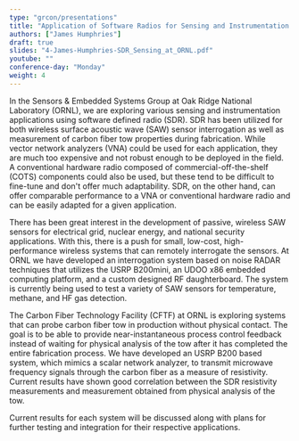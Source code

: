 ```yaml
---
type: "grcon/presentations"
title: "Application of Software Radios for Sensing and Instrumentation at Oak Ridge National Laboratory"
authors: ["James Humphries"]
draft: true
slides: "4-James-Humphries-SDR_Sensing_at_ORNL.pdf"
youtube: ""
conference-day: "Monday"
weight: 4
---
```

In the Sensors & Embedded Systems Group at Oak Ridge National Laboratory (ORNL), we are exploring various sensing and instrumentation applications using software defined radio (SDR). SDR has been utilized for both wireless surface acoustic wave (SAW) sensor interrogation as well as measurement of carbon fiber tow properties during fabrication. While vector network analyzers (VNA) could be used for each application, they are much too expensive and not robust enough to be deployed in the field. A conventional hardware radio composed of commercial-off-the-shelf (COTS) components could also be used, but these tend to be difficult to fine-tune and don't offer much adaptability. SDR, on the other hand, can offer comparable performance to a VNA or conventional hardware radio and can be easily adapted for a given application.

There has been great interest in the development of passive, wireless SAW sensors for electrical grid, nuclear energy, and national security applications. With this, there is a push for small, low-cost, high-performance wireless systems that can remotely interrogate the sensors. At ORNL we have developed an interrogation system based on noise RADAR techniques that utilizes the USRP B200mini, an UDOO x86 embedded computing platform, and a custom designed RF daughterboard. The system is currently being used to test a variety of SAW sensors for temperature, methane, and HF gas detection.

The Carbon Fiber Technology Facility (CFTF) at ORNL is exploring systems that can probe carbon fiber tow in production without physical contact. The goal is to be able to provide near-instantaneous process control feedback instead of waiting for physical analysis of the tow after it has completed the entire fabrication process. We have developed an USRP B200 based system, which mimics a scalar network analyzer, to transmit microwave frequency signals through the carbon fiber as a measure of resistivity. Current results have shown good correlation between the SDR resistivity measurements and measurement obtained from physical analysis of the tow.


Current results for each system will be discussed along with plans for further testing and integration for their respective applications.
